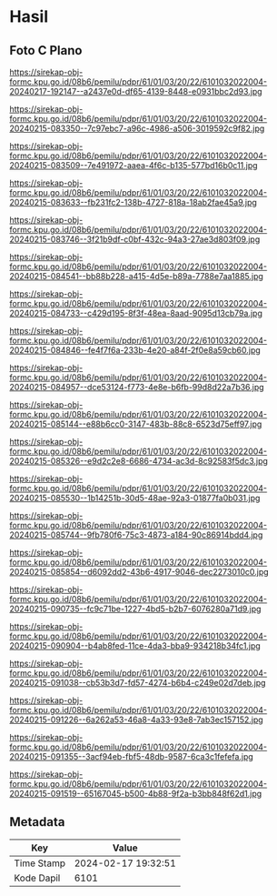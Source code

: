 # Hasil

## Foto C Plano

https://sirekap-obj-formc.kpu.go.id/08b6/pemilu/pdpr/61/01/03/20/22/6101032022004-20240217-192147--a2437e0d-df65-4139-8448-e0931bbc2d93.jpg

https://sirekap-obj-formc.kpu.go.id/08b6/pemilu/pdpr/61/01/03/20/22/6101032022004-20240215-083350--7c97ebc7-a96c-4986-a506-3019592c9f82.jpg

https://sirekap-obj-formc.kpu.go.id/08b6/pemilu/pdpr/61/01/03/20/22/6101032022004-20240215-083509--7e491972-aaea-4f6c-b135-577bd16b0c11.jpg

https://sirekap-obj-formc.kpu.go.id/08b6/pemilu/pdpr/61/01/03/20/22/6101032022004-20240215-083633--fb231fc2-138b-4727-818a-18ab2fae45a9.jpg

https://sirekap-obj-formc.kpu.go.id/08b6/pemilu/pdpr/61/01/03/20/22/6101032022004-20240215-083746--3f21b9df-c0bf-432c-94a3-27ae3d803f09.jpg

https://sirekap-obj-formc.kpu.go.id/08b6/pemilu/pdpr/61/01/03/20/22/6101032022004-20240215-084541--bb88b228-a415-4d5e-b89a-7788e7aa1885.jpg

https://sirekap-obj-formc.kpu.go.id/08b6/pemilu/pdpr/61/01/03/20/22/6101032022004-20240215-084733--c429d195-8f3f-48ea-8aad-9095d13cb79a.jpg

https://sirekap-obj-formc.kpu.go.id/08b6/pemilu/pdpr/61/01/03/20/22/6101032022004-20240215-084846--fe4f7f6a-233b-4e20-a84f-2f0e8a59cb60.jpg

https://sirekap-obj-formc.kpu.go.id/08b6/pemilu/pdpr/61/01/03/20/22/6101032022004-20240215-084957--dce53124-f773-4e8e-b6fb-99d8d22a7b36.jpg

https://sirekap-obj-formc.kpu.go.id/08b6/pemilu/pdpr/61/01/03/20/22/6101032022004-20240215-085144--e88b6cc0-3147-483b-88c8-6523d75eff97.jpg

https://sirekap-obj-formc.kpu.go.id/08b6/pemilu/pdpr/61/01/03/20/22/6101032022004-20240215-085326--e9d2c2e8-6686-4734-ac3d-8c92583f5dc3.jpg

https://sirekap-obj-formc.kpu.go.id/08b6/pemilu/pdpr/61/01/03/20/22/6101032022004-20240215-085530--1b14251b-30d5-48ae-92a3-01877fa0b031.jpg

https://sirekap-obj-formc.kpu.go.id/08b6/pemilu/pdpr/61/01/03/20/22/6101032022004-20240215-085744--9fb780f6-75c3-4873-a184-90c86914bdd4.jpg

https://sirekap-obj-formc.kpu.go.id/08b6/pemilu/pdpr/61/01/03/20/22/6101032022004-20240215-085854--d6092dd2-43b6-4917-9046-dec2273010c0.jpg

https://sirekap-obj-formc.kpu.go.id/08b6/pemilu/pdpr/61/01/03/20/22/6101032022004-20240215-090735--fc9c71be-1227-4bd5-b2b7-6076280a71d9.jpg

https://sirekap-obj-formc.kpu.go.id/08b6/pemilu/pdpr/61/01/03/20/22/6101032022004-20240215-090904--b4ab8fed-11ce-4da3-bba9-934218b34fc1.jpg

https://sirekap-obj-formc.kpu.go.id/08b6/pemilu/pdpr/61/01/03/20/22/6101032022004-20240215-091038--cb53b3d7-fd57-4274-b6b4-c249e02d7deb.jpg

https://sirekap-obj-formc.kpu.go.id/08b6/pemilu/pdpr/61/01/03/20/22/6101032022004-20240215-091226--6a262a53-46a8-4a33-93e8-7ab3ec157152.jpg

https://sirekap-obj-formc.kpu.go.id/08b6/pemilu/pdpr/61/01/03/20/22/6101032022004-20240215-091355--3acf94eb-fbf5-48db-9587-6ca3c1fefefa.jpg

https://sirekap-obj-formc.kpu.go.id/08b6/pemilu/pdpr/61/01/03/20/22/6101032022004-20240215-091519--65167045-b500-4b88-9f2a-b3bb848f62d1.jpg


## Metadata

| Key        | Value               |
| ---------- | ------------------- |
| Time Stamp | 2024-02-17 19:32:51 |
| Kode Dapil | 6101                |



